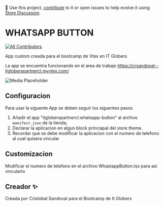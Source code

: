 📢 Use this project, [contribute](https://github.com/{OrganizationName}/{AppName}) to it or open issues to help evolve it using [Store Discussion](https://github.com/vtex-apps/store-discussion).

# WHATSAPP BUTTON 

<!-- DOCS-IGNORE:start -->
<!-- ALL-CONTRIBUTORS-BADGE:START - Do not remove or modify this section -->
[![All Contributors](https://img.shields.io/badge/all_contributors-0-orange.svg?style=flat-square)](#contributors-)
<!-- ALL-CONTRIBUTORS-BADGE:END -->
<!-- DOCS-IGNORE:end -->

App custom creada para el bootcamp de Vtex en IT Globers

La app se encuentra funcionando en el area de trabajo  https://crsandoval--itgloberspartnercl.myvtex.com/

![Media Placeholder](https://user-images.githubusercontent.com/52087100/71204177-42ca4f80-227e-11ea-89e6-e92e65370c69.png)

## Configuracion 

Para usar la siguente App se deben seguir los siguentes pasos

1. Añadir el app "itgloberspartnercl.whatsapp-button" al archivo `manifest.json` de la tienda;
2. Declarar la aplicacion en algun block princiapal del store theme.
3. Recordar que se debe modificar la aplicacion con el numero de telefono al cual quisera vincular 

## Customizacion

Modificar el numero de telefono en el archivo WhastappButton.tsx para asi vincularlo
## Creador ✨

Creada por Cristobal Sandoval para el Bootcamp de It Globers